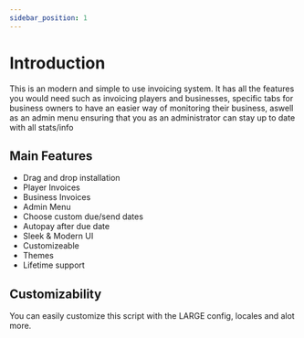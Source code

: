 ```yaml
---
sidebar_position: 1
---
```


# Introduction

This is an modern and simple to use invoicing system. It has all the features you would need such as invoicing players and businesses, specific tabs for business owners to have an easier way of monitoring their business, aswell as an admin menu ensuring that you as an administrator can stay up to date with all stats/info

## Main Features

- Drag and drop installation
- Player Invoices
- Business Invoices
- Admin Menu
- Choose custom due/send dates
- Autopay after due date
- Sleek & Modern UI
- Customizeable
- Themes
- Lifetime support

## Customizability

You can easily customize this script with the LARGE config, locales and alot more.